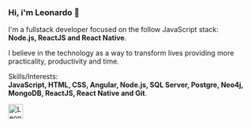 ### Hi, i'm Leonardo :rocket:

I'm a fullstack developer focused on the follow JavaScript stack: </br>
<strong>Node.js, ReactJS and React Native</strong>.

I believe in the technology as a way to transform lives providing more practicality, productivity and time.

Skills/Interests: </br>
<strong>JavaScript, HTML, CSS, Angular, Node.js, SQL Server, Postgre, Neo4j, MongoDB, ReactJS, React Native and Git</strong>.

<a href="https://www.linkedin.com/in/leonardo-santos-438b64121/" target="blank"><img align="center" src="https://cdn.jsdelivr.net/npm/simple-icons@3.0.1/icons/linkedin.svg" alt="Leonardo Santos" height="30" width="30" /></a>

